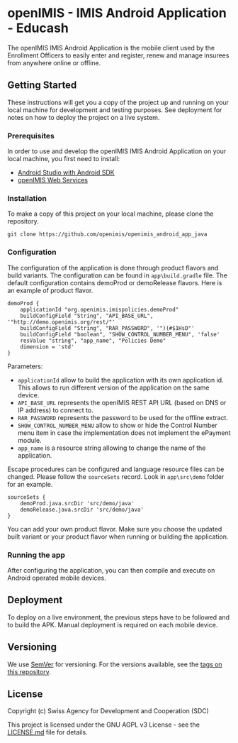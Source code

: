 # openIMIS - IMIS Android Application - Educash

The openIMIS IMIS Android Application is the mobile client used by
the Enrollment Officers to easily enter and register, renew and manage 
insurees from anywhere online or offline.

## Getting Started

These instructions will get you a copy of the project up and
running on your local machine for development and testing purposes.
See deployment for notes on how to deploy the project on a live 
system.

### Prerequisites

In order to use and develop the openIMIS IMIS Android Application
on your local machine, you first need to install:

* [Android Studio with Android SDK](https://developer.android.com/studio)
* [openIMIS Web Services](https://github.com/openimis/web_service_vb)


### Installation

To make a copy of this project on your local machine, please clone
the repository.

```
git clone https://github.com/openimis/openimis_android_app_java
```

### Configuration

The configuration of the application is done through product flavors and build variants. The configuration can be found in ```app\build.gradle``` file. The default configuration contains demoProd or demoRelease flavors. Here is an example of product flavor. 

```
demoProd {
	applicationId "org.openimis.imispolicies.demoProd"
	buildConfigField "String", "API_BASE_URL", '"http://demo.openimis.org/rest/"'
	buildConfigField "String", "RAR_PASSWORD", '")(#$1HsD"'
	buildConfigField "boolean", "SHOW_CONTROL_NUMBER_MENU", 'false'
	resValue "string", "app_name", "Policies Demo"
	dimension = 'std'
}
```

Parameters: 

* ```applicationId``` allow to build the application with its own application id. This allows to run different version of the application on the same device.
* ```API_BASE_URL``` represents the openIMIS REST API URL (based on DNS or IP address) to connect to. 
* ```RAR_PASSWORD``` represents the password to be used for the offline extract. 
* ```SHOW_CONTROL_NUMBER_MENU``` allow to show or hide the Control Number menu item in case the implementation does not implement the ePayment module. 
* ```app_name``` is a resource string allowing to change the name of the application. 

Escape procedures can be configured and language resource files can be changed. Please follow the ```sourceSets``` record. Look in ```app\src\demo``` folder for an example. 

```
sourceSets {
	demoProd.java.srcDir 'src/demo/java'
	demoRelease.java.srcDir 'src/demo/java'
}
```

You can add your own product flavor. Make sure you choose the updated built variant or your product flavor when running or building the application.

### Running the app

After configuring the application, you can then compile and execute
on Android operated mobile devices.

## Deployment

To deploy on a live environment, the previous steps have to be followed
and to build the APK. Manual deployment is required on each mobile device.

## Versioning

We use [SemVer](http://semver.org/) for versioning. For the versions available, see the [tags on this repository](https://github.com/openimis/openimis_android_app_java/tags).

## License

Copyright (c) Swiss Agency for Development and Cooperation (SDC)

This project is licensed under the GNU AGPL v3 License - see the
[LICENSE.md](LICENSE.md) file for details.

